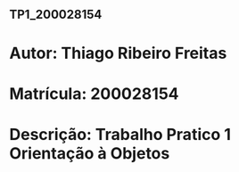 ## TP1_200028154
 # Autor: Thiago Ribeiro Freitas
 # Matrícula: 200028154
 # Descrição: Trabalho Pratico 1 Orientação à Objetos 
